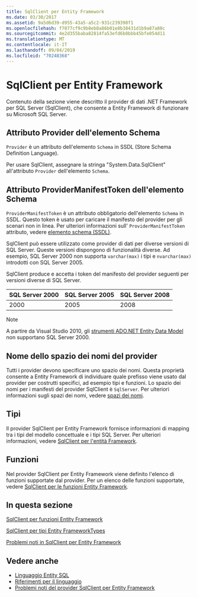 ```yaml
---
title: SqlClient per Entity Framework
ms.date: 03/30/2017
ms.assetid: 9a5d6d39-d955-43a5-a5c2-931c239398f1
ms.openlocfilehash: f7077cf9c9b8eb8a86b01e8b38431d1b9a87a80c
ms.sourcegitcommit: 4e2d355baba82814fa53efd6b8bbb45bfe054d11
ms.translationtype: MT
ms.contentlocale: it-IT
ms.lasthandoff: 09/04/2019
ms.locfileid: "70248368"
---
```

# <a name="sqlclient-for-the-entity-framework"></a>SqlClient per Entity Framework
Contenuto della sezione viene descritto il provider di dati .NET Framework per SQL Server (SqlClient), che consente a Entity Framework di funzionare su Microsoft SQL Server.  
  
## <a name="provider-schema-attribute"></a>Attributo Provider dell'elemento Schema  
 `Provider` è un attributo dell'elemento `Schema` in SSDL (Store Schema Definition Language).  
  
 Per usare SqlClient, assegnare la stringa "System.Data.SqlClient" all'attributo `Provider` dell'elemento `Schema`.  
  
## <a name="providermanifesttoken-schema-attribute"></a>Attributo ProviderManifestToken dell'elemento Schema  
 `ProviderManifestToken` è un attributo obbligatorio dell'elemento `Schema` in SSDL. Questo token è usato per caricare il manifesto del provider per gli scenari non in linea. Per ulteriori informazioni sull' `ProviderManifestToken` attributo, vedere [elemento schema (SSDL)](/ef/ef6/modeling/designer/advanced/edmx/ssdl-spec#schema-element-ssdl).  
  
 SqlClient può essere utilizzato come provider di dati per diverse versioni di SQL Server. Queste versioni dispongono di funzionalità diverse. Ad esempio, SQL Server 2000 non supporta `varchar(max)` i tipi e `nvarchar(max)` introdotti con SQL Server 2005.  
  
 SqlClient produce e accetta i token del manifesto del provider seguenti per versioni diverse di SQL Server.  
  
|SQL Server 2000|SQL Server 2005|SQL Server 2008|  
|-|-|-|  
|2000|2005|2008|  
  
> [!NOTE]
> A partire da Visual Studio 2010, gli [strumenti ADO.NET Entity Data Model](https://docs.microsoft.com/previous-versions/dotnet/netframework-4.0/bb399249(v=vs.100)) non supportano SQL Server 2000.  
  
## <a name="provider-namespace-name"></a>Nome dello spazio dei nomi del provider  
 Tutti i provider devono specificare uno spazio dei nomi. Questa proprietà consente a Entity Framework di individuare quale prefisso viene usato dal provider per costrutti specifici, ad esempio tipi e funzioni. Lo spazio dei nomi per i manifesti del provider SqlClient è `SqlServer`. Per ulteriori informazioni sugli spazi dei nomi, vedere [spazi dei nomi](./language-reference/namespaces-entity-sql.md).  
  
## <a name="types"></a>Tipi  
 Il provider SqlClient per Entity Framework fornisce informazioni di mapping tra i tipi del modello concettuale e i tipi SQL Server. Per ulteriori informazioni, vedere [SqlClient per l'entità Framework](sqlclient-for-ef-types.md).  
  
## <a name="functions"></a>Funzioni  
 Nel provider SqlClient per Entity Framework viene definito l'elenco di funzioni supportate dal provider. Per un elenco delle funzioni supportate, vedere [SqlClient per le funzioni Entity Framework](sqlclient-for-ef-functions.md).  
  
## <a name="in-this-section"></a>In questa sezione  
 [SqlClient per funzioni Entity Framework](sqlclient-for-ef-functions.md)  
  
 [SqlClient per tipi Entity FrameworkTypes](sqlclient-for-ef-types.md)  
  
 [Problemi noti in SqlClient per Entity Framework](known-issues-in-sqlclient-for-entity-framework.md)  
  
## <a name="see-also"></a>Vedere anche

- [Linguaggio Entity SQL](./language-reference/entity-sql-language.md)
- [Riferimenti per il linguaggio](./language-reference/index.md)
- [Problemi noti del provider SqlClient per Entity Framework](sqlclient-for-the-entity-framework.md)
